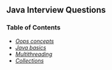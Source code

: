## Java Interview Questions

### Table of Contents

* *[Oops concepts](1-oops.md)* 
* *[Java basics](2-java-basics.md)*
* *[Multithreading](3-multithreading.md)*
* *[Collections](04-collections.md)*
